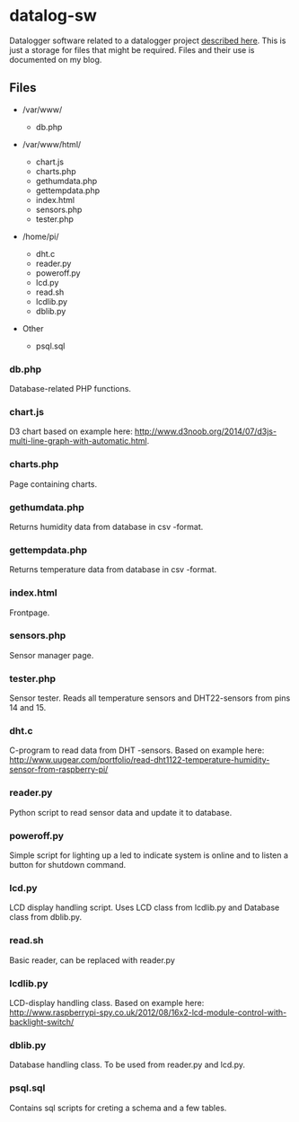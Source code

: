 # datalog-sw

Datalogger software related to a datalogger project [described here](https://villegame.wordpress.com/projects/data-monitoring/portable-temperature-and-humidity-measuring-application-project/). 
This is just a storage for files that might be required. Files and their use is documented on my blog.

## Files

* /var/www/

  * db.php  

* /var/www/html/

  * chart.js  
  * charts.php  
  * gethumdata.php  
  * gettempdata.php  
  * index.html
  * sensors.php  
  * tester.php

* /home/pi/

  * dht.c  
  * reader.py  
  * poweroff.py
  * lcd.py
  * read.sh
  * lcdlib.py
  * dblib.py

* Other

  * psql.sql

### db.php
Database-related PHP functions.

### chart.js
D3 chart based on example here: http://www.d3noob.org/2014/07/d3js-multi-line-graph-with-automatic.html.

### charts.php
Page containing charts.

### gethumdata.php
Returns humidity data from database in csv -format.

### gettempdata.php
Returns temperature data from database in csv -format.

### index.html
Frontpage.

### sensors.php
Sensor manager page.

### tester.php
Sensor tester. Reads all temperature sensors and DHT22-sensors from pins 14 and 15.

### dht.c
C-program to read data from DHT -sensors. Based on example here: http://www.uugear.com/portfolio/read-dht1122-temperature-humidity-sensor-from-raspberry-pi/

### reader.py
Python script to read sensor data and update it to database.

### poweroff.py
Simple script for lighting up a led to indicate system is online and to listen a button for shutdown command.

### lcd.py
LCD display handling script. Uses LCD class from lcdlib.py and Database class from dblib.py.

### read.sh
Basic reader, can be replaced with reader.py

### lcdlib.py
LCD-display handling class. Based on example here: http://www.raspberrypi-spy.co.uk/2012/08/16x2-lcd-module-control-with-backlight-switch/

### dblib.py
Database handling class. To be used from reader.py and lcd.py.

### psql.sql
Contains sql scripts for creting a schema and a few tables.
